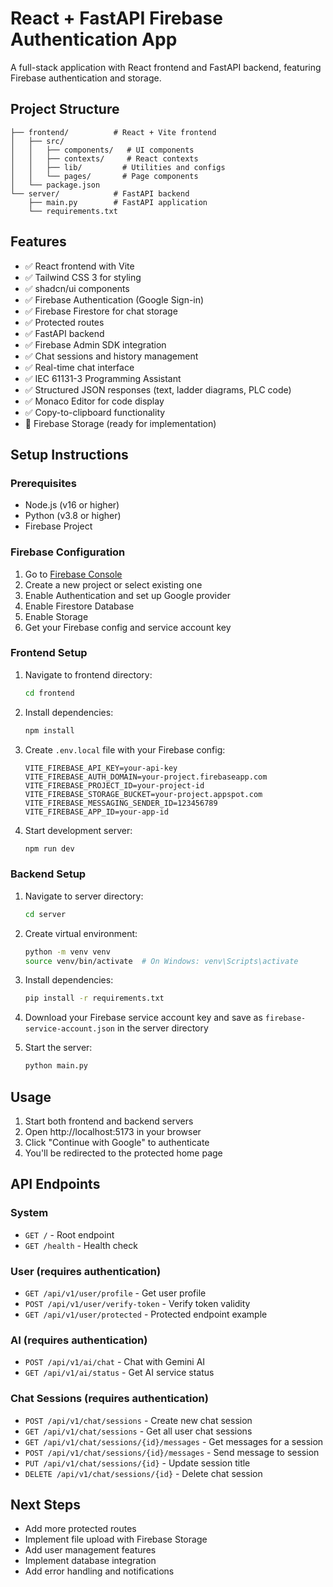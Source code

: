 # React + FastAPI Firebase Authentication App

A full-stack application with React frontend and FastAPI backend, featuring Firebase authentication and storage.

## Project Structure

```
├── frontend/          # React + Vite frontend
│   ├── src/
│   │   ├── components/   # UI components
│   │   ├── contexts/     # React contexts
│   │   ├── lib/         # Utilities and configs
│   │   └── pages/       # Page components
│   └── package.json
└── server/            # FastAPI backend
    ├── main.py        # FastAPI application
    └── requirements.txt
```

## Features

- ✅ React frontend with Vite
- ✅ Tailwind CSS 3 for styling
- ✅ shadcn/ui components
- ✅ Firebase Authentication (Google Sign-in)
- ✅ Firebase Firestore for chat storage
- ✅ Protected routes
- ✅ FastAPI backend
- ✅ Firebase Admin SDK integration
- ✅ Chat sessions and history management
- ✅ Real-time chat interface
- ✅ IEC 61131-3 Programming Assistant
- ✅ Structured JSON responses (text, ladder diagrams, PLC code)
- ✅ Monaco Editor for code display
- ✅ Copy-to-clipboard functionality
- 🔄 Firebase Storage (ready for implementation)

## Setup Instructions

### Prerequisites

- Node.js (v16 or higher)
- Python (v3.8 or higher)
- Firebase Project

### Firebase Configuration

1. Go to [Firebase Console](https://console.firebase.google.com/)
2. Create a new project or select existing one
3. Enable Authentication and set up Google provider
4. Enable Firestore Database
5. Enable Storage
5. Get your Firebase config and service account key

### Frontend Setup

1. Navigate to frontend directory:
   ```bash
   cd frontend
   ```

2. Install dependencies:
   ```bash
   npm install
   ```

3. Create `.env.local` file with your Firebase config:
   ```
   VITE_FIREBASE_API_KEY=your-api-key
   VITE_FIREBASE_AUTH_DOMAIN=your-project.firebaseapp.com
   VITE_FIREBASE_PROJECT_ID=your-project-id
   VITE_FIREBASE_STORAGE_BUCKET=your-project.appspot.com
   VITE_FIREBASE_MESSAGING_SENDER_ID=123456789
   VITE_FIREBASE_APP_ID=your-app-id
   ```

4. Start development server:
   ```bash
   npm run dev
   ```

### Backend Setup

1. Navigate to server directory:
   ```bash
   cd server
   ```

2. Create virtual environment:
   ```bash
   python -m venv venv
   source venv/bin/activate  # On Windows: venv\Scripts\activate
   ```

3. Install dependencies:
   ```bash
   pip install -r requirements.txt
   ```

4. Download your Firebase service account key and save as `firebase-service-account.json` in the server directory

5. Start the server:
   ```bash
   python main.py
   ```

## Usage

1. Start both frontend and backend servers
2. Open http://localhost:5173 in your browser
3. Click "Continue with Google" to authenticate
4. You'll be redirected to the protected home page

## API Endpoints

### System
- `GET /` - Root endpoint
- `GET /health` - Health check

### User (requires authentication)
- `GET /api/v1/user/profile` - Get user profile
- `POST /api/v1/user/verify-token` - Verify token validity
- `GET /api/v1/user/protected` - Protected endpoint example

### AI (requires authentication)
- `POST /api/v1/ai/chat` - Chat with Gemini AI
- `GET /api/v1/ai/status` - Get AI service status

### Chat Sessions (requires authentication)
- `POST /api/v1/chat/sessions` - Create new chat session
- `GET /api/v1/chat/sessions` - Get all user chat sessions
- `GET /api/v1/chat/sessions/{id}/messages` - Get messages for a session
- `POST /api/v1/chat/sessions/{id}/messages` - Send message to session
- `PUT /api/v1/chat/sessions/{id}` - Update session title
- `DELETE /api/v1/chat/sessions/{id}` - Delete chat session

## Next Steps

- Add more protected routes
- Implement file upload with Firebase Storage
- Add user management features
- Implement database integration
- Add error handling and notifications
